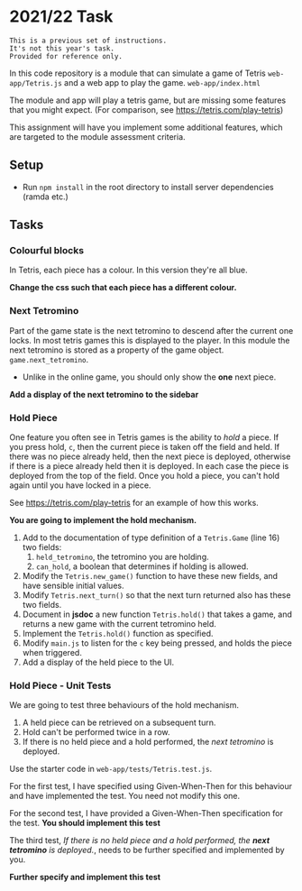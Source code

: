 # 2021/22 Task

    This is a previous set of instructions.
    It's not this year's task.
    Provided for reference only.

In this code repository is a module that can simulate a game of Tetris
`web-app/Tetris.js`
and a web app to play the game.
`web-app/index.html`

The module and app will play a tetris game,
but are missing some features that you might expect.
(For comparison, see https://tetris.com/play-tetris)

This assignment will have you implement some additional features,
which are targeted to the module assessment criteria.

## Setup

- Run `npm install` in the root directory to install server dependencies (ramda etc.)

## Tasks

### Colourful blocks

In Tetris, each piece has a colour. In this version they're all blue.

**Change the css such that each piece has a different colour.**

### Next Tetromino

Part of the game state is the next tetromino to descend after the current one
locks.
In most tetris games this is displayed to the player.
In this module the next tetromino is stored as a property of the game object.
`game.next_tetromino`.

- Unlike in the online game, you should only show the **one** next piece.

**Add a display of the next tetromino to the sidebar**

### Hold Piece

One feature you often see in Tetris games is the ability to _hold_ a piece.
If you press hold, `c`, then the current piece is taken off the field and held.
If there was no piece already held, then the next piece is deployed,
otherwise if there is a piece already held then it is deployed.
In each case the piece is deployed from the top of the field.
Once you hold a piece, you can't hold again until you have locked in a piece.

See https://tetris.com/play-tetris for an example of how this works.

**You are going to implement the hold mechanism.**

1. Add to the documentation of type definition of a `Tetris.Game` (line 16) two fields:
   1. `held_tetromino`, the tetromino you are holding.
   2. `can_hold`, a boolean that determines if holding is allowed.
2. Modify the `Tetris.new_game()` function to have these new fields, and have sensible initial values.
3. Modify `Tetris.next_turn()` so that the next turn returned also has these two fields.
4. Document in **jsdoc** a new function `Tetris.hold()` that takes a game, and returns a new game with the current tetromino held.
5. Implement the `Tetris.hold()` function as specified.
6. Modify `main.js` to listen for the `c` key being pressed, and holds the piece when triggered.
7. Add a display of the held piece to the UI.

### Hold Piece - Unit Tests

We are going to test three behaviours of the hold mechanism.

1. A held piece can be retrieved on a subsequent turn.
2. Hold can't be performed twice in a row.
3. If there is no held piece and a hold performed, the _next tetromino_ is deployed.

Use the starter code in `web-app/tests/Tetris.test.js`.

For the first test, I have specified using Given-When-Then for this behaviour
and have implemented the test. You need not modify this one.

For the second test, I have provided a Given-When-Then specification for the test.
**You should implement this test**

The third test,
_If there is no held piece and a hold performed, the **next tetromino** is deployed._,
needs to be further specified and implemented by you.

**Further specify and implement this test**
